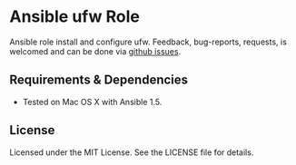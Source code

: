 # Ansible ufw Role #

Ansible role install and configure ufw. Feedback, bug-reports, requests, is 
welcomed and can be done via 
[github issues](https://github.com/New-Edge-Engineering/ansible-ansible/issues).

## Requirements & Dependencies ##
- Tested on Mac OS X with Ansible 1.5.

## License ##

Licensed under the MIT License. See the LICENSE file for details.
